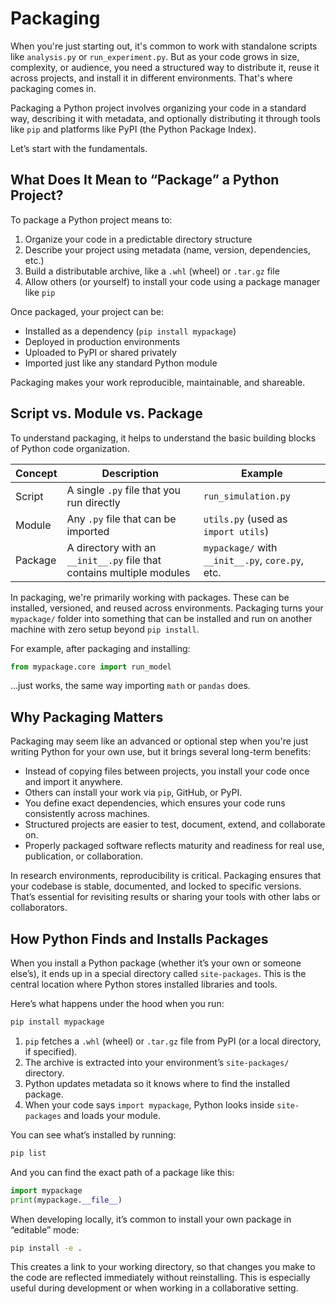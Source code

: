 # Packaging

When you're just starting out, it's common to work with standalone scripts like `analysis.py` or `run_experiment.py`. But as your code grows in size, complexity, or audience, you need a structured way to distribute it, reuse it across projects, and install it in different environments. That's where packaging comes in.

Packaging a Python project involves organizing your code in a standard way, describing it with metadata, and optionally distributing it through tools like `pip` and platforms like PyPI (the Python Package Index).

Let’s start with the fundamentals.

## What Does It Mean to “Package” a Python Project?

To package a Python project means to:

1. Organize your code in a predictable directory structure
2. Describe your project using metadata (name, version, dependencies, etc.)
3. Build a distributable archive, like a `.whl` (wheel) or `.tar.gz` file
4. Allow others (or yourself) to install your code using a package manager like `pip`

Once packaged, your project can be:

- Installed as a dependency (`pip install mypackage`)
- Deployed in production environments
- Uploaded to PyPI or shared privately
- Imported just like any standard Python module

Packaging makes your work reproducible, maintainable, and shareable.

## Script vs. Module vs. Package

To understand packaging, it helps to understand the basic building blocks of Python code organization.

| Concept     | Description                                                           | Example                                          |
| ----------- | --------------------------------------------------------------------- | ------------------------------------------------ |
| Script  | A single `.py` file that you run directly                             | `run_simulation.py`                              |
| Module  | Any `.py` file that can be imported                                   | `utils.py` (used as `import utils`)              |
| Package | A directory with an `__init__.py` file that contains multiple modules | `mypackage/` with `__init__.py`, `core.py`, etc. |

In packaging, we're primarily working with packages. These can be installed, versioned, and reused across environments. Packaging turns your `mypackage/` folder into something that can be installed and run on another machine with zero setup beyond `pip install`.

For example, after packaging and installing:

```python
from mypackage.core import run_model
```

...just works, the same way importing `math` or `pandas` does.

## Why Packaging Matters

Packaging may seem like an advanced or optional step when you're just writing Python for your own use, but it brings several long-term benefits:

- Instead of copying files between projects, you install your code once and import it anywhere.
- Others can install your work via `pip`, GitHub, or PyPI.
- You define exact dependencies, which ensures your code runs consistently across machines.
- Structured projects are easier to test, document, extend, and collaborate on.
- Properly packaged software reflects maturity and readiness for real use, publication, or collaboration.

In research environments, reproducibility is critical. Packaging ensures that your codebase is stable, documented, and locked to specific versions. That’s essential for revisiting results or sharing your tools with other labs or collaborators.

## How Python Finds and Installs Packages

When you install a Python package (whether it’s your own or someone else’s), it ends up in a special directory called `site-packages`. This is the central location where Python stores installed libraries and tools.

Here’s what happens under the hood when you run:

```bash
pip install mypackage
```

1. `pip` fetches a `.whl` (wheel) or `.tar.gz` file from PyPI (or a local directory, if specified).
2. The archive is extracted into your environment’s `site-packages/` directory.
3. Python updates metadata so it knows where to find the installed package.
4. When your code says `import mypackage`, Python looks inside `site-packages` and loads your module.

You can see what’s installed by running:

```bash
pip list
```

And you can find the exact path of a package like this:

```python
import mypackage
print(mypackage.__file__)
```

When developing locally, it’s common to install your own package in “editable” mode:

```bash
pip install -e .
```

This creates a link to your working directory, so that changes you make to the code are reflected immediately without reinstalling. This is especially useful during development or when working in a collaborative setting.
